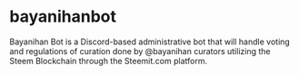 # bayanihanbot
Bayanihan Bot is a Discord-based administrative bot that will handle voting and regulations of curation done by @bayanihan curators utilizing the Steem Blockchain through the Steemit.com platform.
